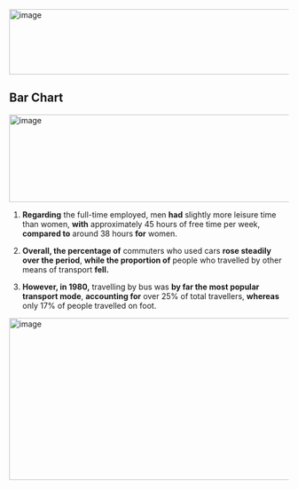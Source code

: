 <img width="1246" height="118" alt="image" src="https://github.com/user-attachments/assets/9e65d7bc-d4f6-4686-8427-81ce2ae5fc16" />

## Bar Chart
<img width="1266" height="158" alt="image" src="https://github.com/user-attachments/assets/9db559c0-1c7a-4df6-994a-d0442b165b6f" />

1. **Regarding** the full-time employed, men **had** slightly more leisure time than women, **with** approximately 45 hours of free time per week, **compared to** around 38 hours **for** women.

2. **Overall, the percentage of** commuters who used cars **rose steadily over the period**, **while the proportion of** people who travelled by other means of transport **fell.**
3. **However, in 1980,** travelling by bus was **by far the most popular transport mode**, **accounting for** over 25% of total travellers, **whereas** only 17% of people travelled on foot.

<img width="1214" height="292" alt="image" src="https://github.com/user-attachments/assets/00e580a8-57e6-45a5-b0c6-a7a78470fed9" />








